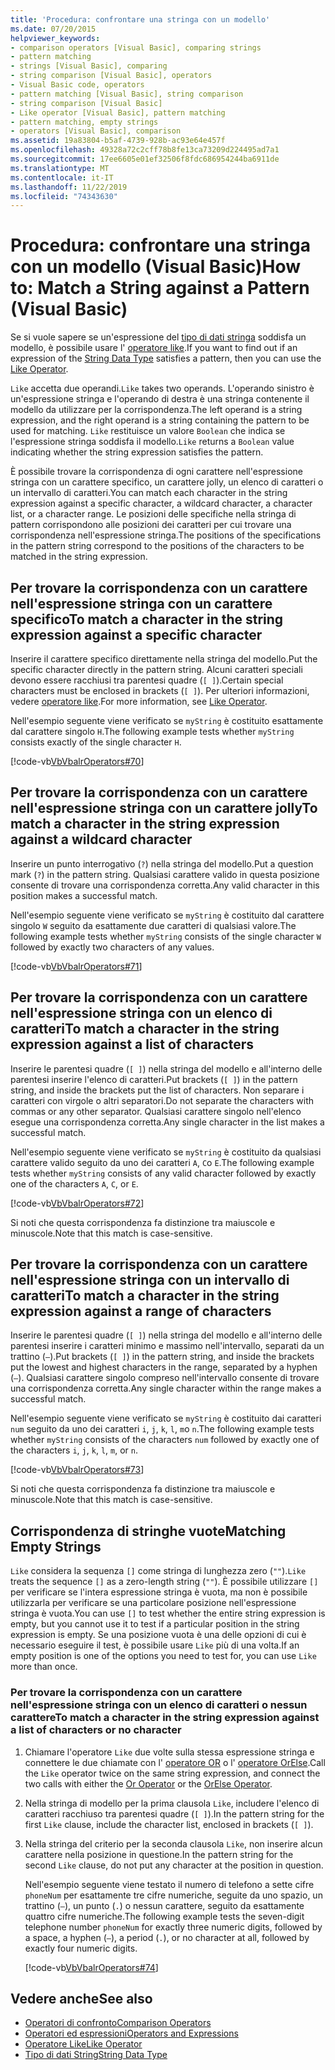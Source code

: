 ```yaml
---
title: 'Procedura: confrontare una stringa con un modello'
ms.date: 07/20/2015
helpviewer_keywords:
- comparison operators [Visual Basic], comparing strings
- pattern matching
- strings [Visual Basic], comparing
- string comparison [Visual Basic], operators
- Visual Basic code, operators
- pattern matching [Visual Basic], string comparison
- string comparison [Visual Basic]
- Like operator [Visual Basic], pattern matching
- pattern matching, empty strings
- operators [Visual Basic], comparison
ms.assetid: 19a83804-b5af-4739-928b-ac93e64e457f
ms.openlocfilehash: 49328a72c2cff78b8fe13ca73209d224495ad7a1
ms.sourcegitcommit: 17ee6605e01ef32506f8fdc686954244ba6911de
ms.translationtype: MT
ms.contentlocale: it-IT
ms.lasthandoff: 11/22/2019
ms.locfileid: "74343630"
---
```

# <a name="how-to-match-a-string-against-a-pattern-visual-basic"></a><span data-ttu-id="4f07f-102">Procedura: confrontare una stringa con un modello (Visual Basic)</span><span class="sxs-lookup"><span data-stu-id="4f07f-102">How to: Match a String against a Pattern (Visual Basic)</span></span>

<span data-ttu-id="4f07f-103">Se si vuole sapere se un'espressione del [tipo di dati stringa](../../../../visual-basic/language-reference/data-types/string-data-type.md) soddisfa un modello, è possibile usare l' [operatore like](../../../../visual-basic/language-reference/operators/like-operator.md).</span><span class="sxs-lookup"><span data-stu-id="4f07f-103">If you want to find out if an expression of the [String Data Type](../../../../visual-basic/language-reference/data-types/string-data-type.md) satisfies a pattern, then you can use the [Like Operator](../../../../visual-basic/language-reference/operators/like-operator.md).</span></span>

<span data-ttu-id="4f07f-104">`Like` accetta due operandi.</span><span class="sxs-lookup"><span data-stu-id="4f07f-104">`Like` takes two operands.</span></span> <span data-ttu-id="4f07f-105">L'operando sinistro è un'espressione stringa e l'operando di destra è una stringa contenente il modello da utilizzare per la corrispondenza.</span><span class="sxs-lookup"><span data-stu-id="4f07f-105">The left operand is a string expression, and the right operand is a string containing the pattern to be used for matching.</span></span> <span data-ttu-id="4f07f-106">`Like` restituisce un valore `Boolean` che indica se l'espressione stringa soddisfa il modello.</span><span class="sxs-lookup"><span data-stu-id="4f07f-106">`Like` returns a `Boolean` value indicating whether the string expression satisfies the pattern.</span></span>

<span data-ttu-id="4f07f-107">È possibile trovare la corrispondenza di ogni carattere nell'espressione stringa con un carattere specifico, un carattere jolly, un elenco di caratteri o un intervallo di caratteri.</span><span class="sxs-lookup"><span data-stu-id="4f07f-107">You can match each character in the string expression against a specific character, a wildcard character, a character list, or a character range.</span></span> <span data-ttu-id="4f07f-108">Le posizioni delle specifiche nella stringa di pattern corrispondono alle posizioni dei caratteri per cui trovare una corrispondenza nell'espressione stringa.</span><span class="sxs-lookup"><span data-stu-id="4f07f-108">The positions of the specifications in the pattern string correspond to the positions of the characters to be matched in the string expression.</span></span>

## <a name="to-match-a-character-in-the-string-expression-against-a-specific-character"></a><span data-ttu-id="4f07f-109">Per trovare la corrispondenza con un carattere nell'espressione stringa con un carattere specifico</span><span class="sxs-lookup"><span data-stu-id="4f07f-109">To match a character in the string expression against a specific character</span></span>

<span data-ttu-id="4f07f-110">Inserire il carattere specifico direttamente nella stringa del modello.</span><span class="sxs-lookup"><span data-stu-id="4f07f-110">Put the specific character directly in the pattern string.</span></span> <span data-ttu-id="4f07f-111">Alcuni caratteri speciali devono essere racchiusi tra parentesi quadre (`[ ]`).</span><span class="sxs-lookup"><span data-stu-id="4f07f-111">Certain special characters must be enclosed in brackets (`[ ]`).</span></span> <span data-ttu-id="4f07f-112">Per ulteriori informazioni, vedere [operatore like](../../../../visual-basic/language-reference/operators/like-operator.md).</span><span class="sxs-lookup"><span data-stu-id="4f07f-112">For more information, see [Like Operator](../../../../visual-basic/language-reference/operators/like-operator.md).</span></span>

<span data-ttu-id="4f07f-113">Nell'esempio seguente viene verificato se `myString` è costituito esattamente dal carattere singolo `H`.</span><span class="sxs-lookup"><span data-stu-id="4f07f-113">The following example tests whether `myString` consists exactly of the single character `H`.</span></span>

[!code-vb[VbVbalrOperators#70](~/samples/snippets/visualbasic/VS_Snippets_VBCSharp/VbVbalrOperators/VB/Class1.vb#70)]

## <a name="to-match-a-character-in-the-string-expression-against-a-wildcard-character"></a><span data-ttu-id="4f07f-114">Per trovare la corrispondenza con un carattere nell'espressione stringa con un carattere jolly</span><span class="sxs-lookup"><span data-stu-id="4f07f-114">To match a character in the string expression against a wildcard character</span></span>

<span data-ttu-id="4f07f-115">Inserire un punto interrogativo (`?`) nella stringa del modello.</span><span class="sxs-lookup"><span data-stu-id="4f07f-115">Put a question mark (`?`) in the pattern string.</span></span> <span data-ttu-id="4f07f-116">Qualsiasi carattere valido in questa posizione consente di trovare una corrispondenza corretta.</span><span class="sxs-lookup"><span data-stu-id="4f07f-116">Any valid character in this position makes a successful match.</span></span>

<span data-ttu-id="4f07f-117">Nell'esempio seguente viene verificato se `myString` è costituito dal carattere singolo `W` seguito da esattamente due caratteri di qualsiasi valore.</span><span class="sxs-lookup"><span data-stu-id="4f07f-117">The following example tests whether `myString` consists of the single character `W` followed by exactly two characters of any values.</span></span>

[!code-vb[VbVbalrOperators#71](~/samples/snippets/visualbasic/VS_Snippets_VBCSharp/VbVbalrOperators/VB/Class1.vb#71)]

## <a name="to-match-a-character-in-the-string-expression-against-a-list-of-characters"></a><span data-ttu-id="4f07f-118">Per trovare la corrispondenza con un carattere nell'espressione stringa con un elenco di caratteri</span><span class="sxs-lookup"><span data-stu-id="4f07f-118">To match a character in the string expression against a list of characters</span></span>

<span data-ttu-id="4f07f-119">Inserire le parentesi quadre (`[ ]`) nella stringa del modello e all'interno delle parentesi inserire l'elenco di caratteri.</span><span class="sxs-lookup"><span data-stu-id="4f07f-119">Put brackets (`[ ]`) in the pattern string, and inside the brackets put the list of characters.</span></span> <span data-ttu-id="4f07f-120">Non separare i caratteri con virgole o altri separatori.</span><span class="sxs-lookup"><span data-stu-id="4f07f-120">Do not separate the characters with commas or any other separator.</span></span> <span data-ttu-id="4f07f-121">Qualsiasi carattere singolo nell'elenco esegue una corrispondenza corretta.</span><span class="sxs-lookup"><span data-stu-id="4f07f-121">Any single character in the list makes a successful match.</span></span>

<span data-ttu-id="4f07f-122">Nell'esempio seguente viene verificato se `myString` è costituito da qualsiasi carattere valido seguito da uno dei caratteri `A`, `C`o `E`.</span><span class="sxs-lookup"><span data-stu-id="4f07f-122">The following example tests whether `myString` consists of any valid character followed by exactly one of the characters `A`, `C`, or `E`.</span></span>

[!code-vb[VbVbalrOperators#72](~/samples/snippets/visualbasic/VS_Snippets_VBCSharp/VbVbalrOperators/VB/Class1.vb#72)]

<span data-ttu-id="4f07f-123">Si noti che questa corrispondenza fa distinzione tra maiuscole e minuscole.</span><span class="sxs-lookup"><span data-stu-id="4f07f-123">Note that this match is case-sensitive.</span></span>

## <a name="to-match-a-character-in-the-string-expression-against-a-range-of-characters"></a><span data-ttu-id="4f07f-124">Per trovare la corrispondenza con un carattere nell'espressione stringa con un intervallo di caratteri</span><span class="sxs-lookup"><span data-stu-id="4f07f-124">To match a character in the string expression against a range of characters</span></span>

<span data-ttu-id="4f07f-125">Inserire le parentesi quadre (`[ ]`) nella stringa del modello e all'interno delle parentesi inserire i caratteri minimo e massimo nell'intervallo, separati da un trattino (`–`).</span><span class="sxs-lookup"><span data-stu-id="4f07f-125">Put brackets (`[ ]`) in the pattern string, and inside the brackets put the lowest and highest characters in the range, separated by a hyphen (`–`).</span></span> <span data-ttu-id="4f07f-126">Qualsiasi carattere singolo compreso nell'intervallo consente di trovare una corrispondenza corretta.</span><span class="sxs-lookup"><span data-stu-id="4f07f-126">Any single character within the range makes a successful match.</span></span>

<span data-ttu-id="4f07f-127">Nell'esempio seguente viene verificato se `myString` è costituito dai caratteri `num` seguito da uno dei caratteri `i`, `j`, `k`, `l`, `m`o `n`.</span><span class="sxs-lookup"><span data-stu-id="4f07f-127">The following example tests whether `myString` consists of the characters `num` followed by exactly one of the characters `i`, `j`, `k`, `l`, `m`, or `n`.</span></span>

[!code-vb[VbVbalrOperators#73](~/samples/snippets/visualbasic/VS_Snippets_VBCSharp/VbVbalrOperators/VB/Class1.vb#73)]

<span data-ttu-id="4f07f-128">Si noti che questa corrispondenza fa distinzione tra maiuscole e minuscole.</span><span class="sxs-lookup"><span data-stu-id="4f07f-128">Note that this match is case-sensitive.</span></span>

## <a name="matching-empty-strings"></a><span data-ttu-id="4f07f-129">Corrispondenza di stringhe vuote</span><span class="sxs-lookup"><span data-stu-id="4f07f-129">Matching Empty Strings</span></span>

<span data-ttu-id="4f07f-130">`Like` considera la sequenza `[]` come stringa di lunghezza zero (`""`).</span><span class="sxs-lookup"><span data-stu-id="4f07f-130">`Like` treats the sequence `[]` as a zero-length string (`""`).</span></span> <span data-ttu-id="4f07f-131">È possibile utilizzare `[]` per verificare se l'intera espressione stringa è vuota, ma non è possibile utilizzarla per verificare se una particolare posizione nell'espressione stringa è vuota.</span><span class="sxs-lookup"><span data-stu-id="4f07f-131">You can use `[]` to test whether the entire string expression is empty, but you cannot use it to test if a particular position in the string expression is empty.</span></span> <span data-ttu-id="4f07f-132">Se una posizione vuota è una delle opzioni di cui è necessario eseguire il test, è possibile usare `Like` più di una volta.</span><span class="sxs-lookup"><span data-stu-id="4f07f-132">If an empty position is one of the options you need to test for, you can use `Like` more than once.</span></span>

### <a name="to-match-a-character-in-the-string-expression-against-a-list-of-characters-or-no-character"></a><span data-ttu-id="4f07f-133">Per trovare la corrispondenza con un carattere nell'espressione stringa con un elenco di caratteri o nessun carattere</span><span class="sxs-lookup"><span data-stu-id="4f07f-133">To match a character in the string expression against a list of characters or no character</span></span>

1. <span data-ttu-id="4f07f-134">Chiamare l'operatore `Like` due volte sulla stessa espressione stringa e connettere le due chiamate con l' [operatore OR](../../../../visual-basic/language-reference/operators/or-operator.md) o l' [operatore OrElse](../../../../visual-basic/language-reference/operators/orelse-operator.md).</span><span class="sxs-lookup"><span data-stu-id="4f07f-134">Call the `Like` operator twice on the same string expression, and connect the two calls with either the [Or Operator](../../../../visual-basic/language-reference/operators/or-operator.md) or the [OrElse Operator](../../../../visual-basic/language-reference/operators/orelse-operator.md).</span></span>

2. <span data-ttu-id="4f07f-135">Nella stringa di modello per la prima clausola `Like`, includere l'elenco di caratteri racchiuso tra parentesi quadre (`[ ]`).</span><span class="sxs-lookup"><span data-stu-id="4f07f-135">In the pattern string for the first `Like` clause, include the character list, enclosed in brackets (`[ ]`).</span></span>

3. <span data-ttu-id="4f07f-136">Nella stringa del criterio per la seconda clausola `Like`, non inserire alcun carattere nella posizione in questione.</span><span class="sxs-lookup"><span data-stu-id="4f07f-136">In the pattern string for the second `Like` clause, do not put any character at the position in question.</span></span>

    <span data-ttu-id="4f07f-137">Nell'esempio seguente viene testato il numero di telefono a sette cifre `phoneNum` per esattamente tre cifre numeriche, seguite da uno spazio, un trattino (`–`), un punto (`.`) o nessun carattere, seguito da esattamente quattro cifre numeriche.</span><span class="sxs-lookup"><span data-stu-id="4f07f-137">The following example tests the seven-digit telephone number `phoneNum` for exactly three numeric digits, followed by a space, a hyphen (`–`), a period (`.`), or no character at all, followed by exactly four numeric digits.</span></span>

    [!code-vb[VbVbalrOperators#74](~/samples/snippets/visualbasic/VS_Snippets_VBCSharp/VbVbalrOperators/VB/Class1.vb#74)]

## <a name="see-also"></a><span data-ttu-id="4f07f-138">Vedere anche</span><span class="sxs-lookup"><span data-stu-id="4f07f-138">See also</span></span>

- [<span data-ttu-id="4f07f-139">Operatori di confronto</span><span class="sxs-lookup"><span data-stu-id="4f07f-139">Comparison Operators</span></span>](../../../../visual-basic/language-reference/operators/comparison-operators.md)
- [<span data-ttu-id="4f07f-140">Operatori ed espressioni</span><span class="sxs-lookup"><span data-stu-id="4f07f-140">Operators and Expressions</span></span>](../../../../visual-basic/programming-guide/language-features/operators-and-expressions/index.md)
- [<span data-ttu-id="4f07f-141">Operatore Like</span><span class="sxs-lookup"><span data-stu-id="4f07f-141">Like Operator</span></span>](../../../../visual-basic/language-reference/operators/like-operator.md)
- [<span data-ttu-id="4f07f-142">Tipo di dati String</span><span class="sxs-lookup"><span data-stu-id="4f07f-142">String Data Type</span></span>](../../../../visual-basic/language-reference/data-types/string-data-type.md)
